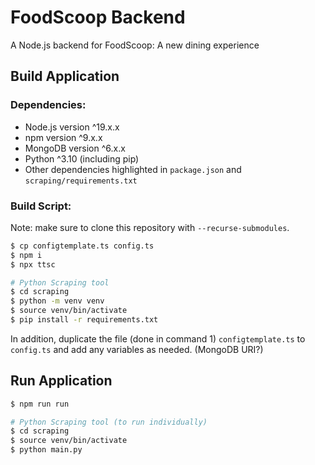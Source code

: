 # FoodScoop Backend
A Node.js backend for FoodScoop: A new dining experience

## Build Application

### Dependencies:
- Node.js version ^19.x.x
- npm version ^9.x.x
- MongoDB version ^6.x.x
- Python ^3.10 (including pip)
- Other dependencies highlighted in `package.json` and `scraping/requirements.txt`

### Build Script:

Note: make sure to clone this repository with `--recurse-submodules`.

```sh
$ cp configtemplate.ts config.ts
$ npm i
$ npx ttsc

# Python Scraping tool
$ cd scraping
$ python -m venv venv
$ source venv/bin/activate
$ pip install -r requirements.txt
```

In addition, duplicate the file (done in command 1) `configtemplate.ts` to `config.ts` and add any variables as needed. (MongoDB URI?)

## Run Application
```sh
$ npm run run

# Python Scraping tool (to run individually)
$ cd scraping
$ source venv/bin/activate
$ python main.py
```
